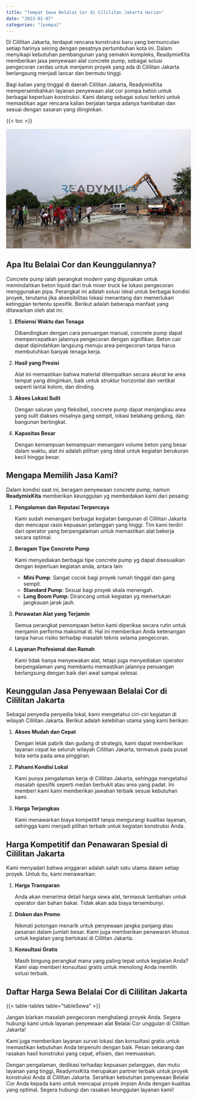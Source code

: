 ```yaml
---
title: "Tempat Sewa Belalai Cor di Cililitan Jakarta Harian"
date: "2023-01-07"
categories: "[pompa]"
---
```


Di Cililitan Jakarta, terdapat rencana konstruksi baru yang bermunculan setiap harinya seiring dengan pesatnya pertumbuhan kota ini. Dalam menyikapi kebutuhan pembangunan yang semakin kompleks, ReadymixKita memberikan jasa penyewaan alat concrete pump, sebagai solusi pengecoran cerdas untuk menjamin proyek yang ada di Cililitan Jakarta berlangsung menjadi lancar dan bermutu tinggi.

Bagi kalian yang tinggal di daerah Cililitan Jakarta, ReadymixKita mempersembahkan layanan penyewaan alat cor pompa beton untuk berbagai keperluan konstruksi. Kami datang sebagai solusi terkini untuk memastikan agar rencana kalian berjalan tanpa adanya hambatan dan sesuai dengan sasaran yang diinginkan.

{{< toc >}}

![Tempat Sewa Belalai Cor di Cililitan Jakarta Harian](/images/pompa/sewa-pompa-07.jpg)

## Apa Itu Belalai Cor dan Keunggulannya?

Concrete pump ialah perangkat modern yang digunakan untuk memindahkan beton liquid dari truk mixer truck ke lokasi pengecoran menggunakan pipa. Perangkat ini adalah solusi ideal untuk berbagai kondisi proyek, terutama jika aksesibilitas lokasi menantang dan memerlukan ketinggian tertentu spesifik. Berikut adalah beberapa manfaat yang ditawarkan oleh alat ini:

1. **Efisiensi Waktu dan Tenaga**

   Dibandingkan dengan cara penuangan manual, concrete pump dapat mempercepatkan jalannya pengecoran dengan signifikan. Beton cair dapat dipindahkan langsung menuju area pengecoran tanpa harus membutuhkan banyak tenaga kerja.

2. **Hasil yang Presisi**

   Alat ini memastikan bahwa material ditempatkan secara akurat ke area tempat yang diinginkan, baik untuk struktur horizontal dan vertikal seperti lantai kolom, dan dinding.

3. **Akses Lokasi Sulit**

   Dengan saluran yang fleksibel, concrete pump dapat menjangkau area yang sulit diakses misalnya gang sempit, lokasi belakang gedung, dan bangunan bertingkat.

4. **Kapasitas Besar**

   Dengan kemampuan kemampuan menangani volume beton yang besar dalam waktu, alat ini adalah pilihan yang ideal untuk kegiatan berukuran kecil hingga besar.

## Mengapa Memilih Jasa Kami?

Dalam kondisi saat ini, beragam penyewaan concrete pump, namun **ReadymixKita** memberikan keunggulan yg membedakan kami dari pesaing:

1. **Pengalaman dan Reputasi Terpercaya**

   Kami sudah menangani berbagai kegiatan bangunan di Cililitan Jakarta dan mencapai rasio kepuasan pelanggan yang tinggi. Tim kami terdiri dari operator yang berpengalaman untuk memastikan alat bekerja secara optimal.

2. **Beragam Tipe Concrete Pump**

   Kami menyediakan berbagai tipe concrete pump yg dapat disesuaikan dengan keperluan kegiatan anda, antara lain:
   - **Mini Pump**: Sangat cocok bagi proyek rumah tinggal dan gang sempit.
   - **Standard Pump**: Sesuai bagi proyek skala menengah.
   - **Long Boom Pump**: Dirancang untuk kegiatan yg memerlukan jangkauan jarak jauh.

3. **Perawatan Alat yang Terjamin**

   Semua perangkat pemompaan beton kami diperiksa secara rutin untuk menjamin performa maksimal di. Hal ini memberikan Anda ketenangan tanpa harus risiko terhadap masalah teknis selama pengecoran.

4. **Layanan Profesional dan Ramah**

   Kami tidak hanya menyewakan alat, tetapi juga menyediakan operator berpengalaman yang membantu memastikan jalannya penuangan berlangsung dengan baik dari awal sampai selesai.

## Keunggulan Jasa Penyewaan Belalai Cor di Cililitan Jakarta

Sebagai penyedia penyedia lokal, kami mengetahui ciri-ciri kegiatan di wilayah Cililitan Jakarta. Berikut adalah kelebihan utama yang kami berikan:

1. **Akses Mudah dan Cepat**

   Dengan letak pabrik dan gudang di strategis, kami dapat memberikan layanan cepat ke seluruh wilayah Cililitan Jakarta, termasuk pada pusat kota serta pada area pinggiran.

2. **Pahami Kondisi Lokal**

   Kami punya pengalaman kerja di Cililitan Jakarta, sehingga mengetahui masalah spesifik seperti medan berbukit atau area yang padat. Ini memberi kami kami memberikan jawaban terbaik sesuai kebutuhan kami.

3. **Harga Terjangkau**

   Kami menawarkan biaya kompetitif tanpa mengurangi kualitas layanan, sehingga kami menjadi pilihan terbaik untuk kegiatan konstruksi Anda.

## Harga Kompetitif dan Penawaran Spesial di Cililitan Jakarta

Kami menyadari bahwa anggaran adalah salah satu utama dalam setiap proyek. Untuk itu, kami menawarkan:

1. **Harga Transparan**

   Anda akan menerima detail harga sewa alat, termasuk tambahan untuk operator dan bahan bakar. Tidak akan ada biaya tersembunyi.

2. **Diskon dan Promo**

   Nikmati potongan menarik untuk penyewaan jangka panjang atau pesanan dalam jumlah besar. Kami juga memberikan penawaran khusus untuk kegiatan yang berlokasi di Cililitan Jakarta.

3. **Konsultasi Gratis**

   Masih bingung perangkat mana yang paling tepat untuk kegiatan Anda? Kami siap memberi konsultasi gratis untuk menolong Anda memilih solusi terbaik.

## Daftar Harga Sewa Belalai Cor di Cililitan Jakarta

{{< table-tables table="tableSewa" >}}

Jangan biarkan masalah pengecoran menghalangi proyek Anda. Segera hubungi kami untuk layanan penyewaan alat Belalai Cor unggulan di Cililitan Jakarta!

Kami juga memberikan layanan survei lokasi dan konsultasi gratis untuk memastikan kebutuhan Anda terpenuhi dengan baik. Pesan sekarang dan rasakan hasil konstruksi yang cepat, efisien, dan memuaskan.

Dengan pengalaman, dedikasi terhadap kepuasan pelanggan, dan mutu layanan yang tinggi, ReadymixKita merupakan partner terbaik untuk proyek konstruksi Anda di Cililitan Jakarta. Serahkan kebutuhan penyewaan Belalai Cor Anda kepada kami untuk mencapai proyek impian Anda dengan kualitas yang optimal. Segera hubungi dan rasakan keunggulan layanan kami!